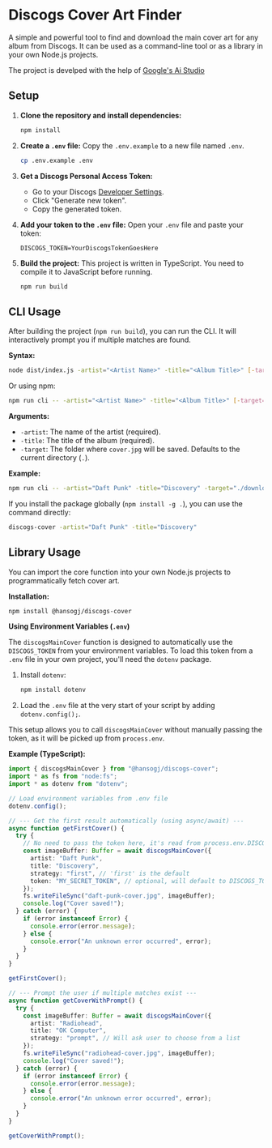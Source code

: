 # Discogs Cover Art Finder

A simple and powerful tool to find and download the main cover art for any album from Discogs. It can be used as a command-line tool or as a library in your own Node.js projects.

The project is develped with the help of [Google's Ai Studio](https://aistudio.google.com/)

## Setup

1.  **Clone the repository and install dependencies:**

    ```bash
    npm install
    ```

2.  **Create a `.env` file:**
    Copy the `.env.example` to a new file named `.env`.

    ```bash
    cp .env.example .env
    ```

3.  **Get a Discogs Personal Access Token:**

    - Go to your Discogs [Developer Settings](https://www.discogs.com/settings/developers).
    - Click "Generate new token".
    - Copy the generated token.

4.  **Add your token to the `.env` file:**
    Open your `.env` file and paste your token:
    ```
    DISCOGS_TOKEN=YourDiscogsTokenGoesHere
    ```
5.  **Build the project:**
    This project is written in TypeScript. You need to compile it to JavaScript before running.
    ```bash
    npm run build
    ```

## CLI Usage

After building the project (`npm run build`), you can run the CLI. It will interactively prompt you if multiple matches are found.

**Syntax:**

```bash
node dist/index.js -artist="<Artist Name>" -title="<Album Title>" [-target="</path/to/save>"]
```

Or using npm:

```bash
npm run cli -- -artist="<Artist Name>" -title="<Album Title>" [-target="</path/to/save>"]
```

**Arguments:**

- `-artist`: The name of the artist (required).
- `-title`: The title of the album (required).
- `-target`: The folder where `cover.jpg` will be saved. Defaults to the current directory (`.`).

**Example:**

```bash
npm run cli -- -artist="Daft Punk" -title="Discovery" -target="./downloads"
```

If you install the package globally (`npm install -g .`), you can use the command directly:

```bash
discogs-cover -artist="Daft Punk" -title="Discovery"
```

## Library Usage

You can import the core function into your own Node.js projects to programmatically fetch cover art.

**Installation:**

```bash
npm install @hansogj/discogs-cover
```

**Using Environment Variables (`.env`)**

The `discogsMainCover` function is designed to automatically use the `DISCOGS_TOKEN` from your environment variables. To load this token from a `.env` file in your own project, you'll need the `dotenv` package.

1.  Install `dotenv`:

    ```bash
    npm install dotenv
    ```

2.  Load the `.env` file at the very start of your script by adding `dotenv.config();`.

This setup allows you to call `discogsMainCover` without manually passing the token, as it will be picked up from `process.env`.

**Example (TypeScript):**

```typescript
import { discogsMainCover } from "@hansogj/discogs-cover";
import * as fs from "node:fs";
import * as dotenv from "dotenv";

// Load environment variables from .env file
dotenv.config();

// --- Get the first result automatically (using async/await) ---
async function getFirstCover() {
  try {
    // No need to pass the token here, it's read from process.env.DISCOGS_TOKEN
    const imageBuffer: Buffer = await discogsMainCover({
      artist: "Daft Punk",
      title: "Discovery",
      strategy: "first", // 'first' is the default
      token: "MY_SECRET_TOKEN", // optional, will default to DISCOGS_TOKEN from `.env` but should be overridden when evoked as a function as part of an external runtime
    });
    fs.writeFileSync("daft-punk-cover.jpg", imageBuffer);
    console.log("Cover saved!");
  } catch (error) {
    if (error instanceof Error) {
      console.error(error.message);
    } else {
      console.error("An unknown error occurred", error);
    }
  }
}

getFirstCover();

// --- Prompt the user if multiple matches exist ---
async function getCoverWithPrompt() {
  try {
    const imageBuffer: Buffer = await discogsMainCover({
      artist: "Radiohead",
      title: "OK Computer",
      strategy: "prompt", // Will ask user to choose from a list
    });
    fs.writeFileSync("radiohead-cover.jpg", imageBuffer);
    console.log("Cover saved!");
  } catch (error) {
    if (error instanceof Error) {
      console.error(error.message);
    } else {
      console.error("An unknown error occurred", error);
    }
  }
}

getCoverWithPrompt();
```
